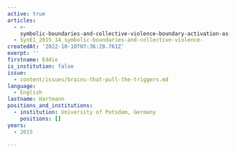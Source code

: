 ```yaml
---
active: true
articles:
  - >-
    symbolic-boundaries-and-collective-violence-boundary-activation-as-a-key-mechanism-of-collective-violent-behaviour
  - SynE1_2015_14_symbolic-boundaries-and-collective-violence-
createdAt: '2022-10-10T07:36:28.761Z'
exerpt: ''
firstname: Eddie
is_institution: false
issue:
  - content/issues/brains-that-pull-the-triggers.md
language:
  - English
lastname: Hartmann
positions_and_institutions: 
  - institution: University of Potsdam, Germany
    positions: []
years:
  - 2015

---
```

